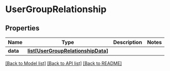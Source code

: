 # UserGroupRelationship

## Properties
Name | Type | Description | Notes
------------ | ------------- | ------------- | -------------
**data** | [**list[UserGroupRelationshipData]**](UserGroupRelationshipData.md) |  | 

[[Back to Model list]](../README.md#documentation-for-models) [[Back to API list]](../README.md#documentation-for-api-endpoints) [[Back to README]](../README.md)

